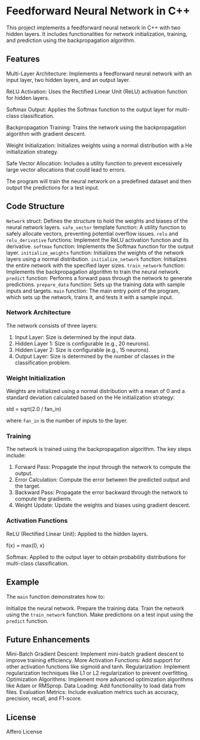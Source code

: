 # Feedforward Neural Network in C++

This project implements a feedforward neural network in C++ with two hidden layers. It includes functionalities for network initialization, training, and prediction using the backpropagation algorithm.

## Features

Multi-Layer Architecture: Implements a feedforward neural network with an input layer, two hidden layers, and an output layer.

ReLU Activation: Uses the Rectified Linear Unit (ReLU) activation function for hidden layers.

Softmax Output: Applies the Softmax function to the output layer for multi-class classification.

Backpropagation Training: Trains the network using the backpropagation algorithm with gradient descent.

Weight Initialization: Initializes weights using a normal distribution with a He initialization strategy.

Safe Vector Allocation: Includes a utility function to prevent excessively large vector allocations that could lead to errors.

The program will train the neural network on a predefined dataset and then output the predictions for a test input.

## Code Structure

`Network` struct: Defines the structure to hold the weights and biases of the neural network layers.
`safe_vector` template function: A utility function to safely allocate vectors, preventing potential overflow issues.
`relu` and `relu_derivative` functions: Implement the ReLU activation function and its derivative.
`softmax` function: Implements the Softmax function for the output layer.
`initialize_weights` function: Initializes the weights of the network layers using a normal distribution.
`initialize_network` function: Initializes the entire network with the specified layer sizes.
`train_network` function: Implements the backpropagation algorithm to train the neural network.
`predict` function: Performs a forward pass through the network to generate predictions.
`prepare_data` function: Sets up the training data with sample inputs and targets.
`main` function: The main entry point of the program, which sets up the network, trains it, and tests it with a sample input.

### Network Architecture

The network consists of three layers:

1.  Input Layer: Size is determined by the input data.
2.  Hidden Layer 1: Size is configurable (e.g., 20 neurons).
3.  Hidden Layer 2: Size is configurable (e.g., 15 neurons).
4.  Output Layer: Size is determined by the number of classes in the classification problem.

### Weight Initialization

Weights are initialized using a normal distribution with a mean of 0 and a standard deviation calculated based on the He initialization strategy:

std = sqrt(2.0 / fan_in)

where `fan_in` is the number of inputs to the layer.

### Training

The network is trained using the backpropagation algorithm.  The key steps include:

1.  Forward Pass: Propagate the input through the network to compute the output.
2.  Error Calculation: Compute the error between the predicted output and the target.
3.  Backward Pass: Propagate the error backward through the network to compute the gradients.
4.  Weight Update: Update the weights and biases using gradient descent.

### Activation Functions

ReLU (Rectified Linear Unit): Applied to the hidden layers.
    
  f(x) = max(0, x)
    
  Softmax: Applied to the output layer to obtain probability distributions for multi-class classification.

## Example

The `main` function demonstrates how to:

Initialize the neural network.
  Prepare the training data.
  Train the network using the `train_network` function.
  Make predictions on a test input using the `predict` function.

## Future Enhancements

  Mini-Batch Gradient Descent: Implement mini-batch gradient descent to improve training efficiency.
  More Activation Functions: Add support for other activation functions like sigmoid and tanh.
  Regularization: Implement regularization techniques like L1 or L2 regularization to prevent overfitting.
  Optimization Algorithms: Implement more advanced optimization algorithms like Adam or RMSprop.
  Data Loading: Add functionality to load data from files.
  Evaluation Metrics: Include evaluation metrics such as accuracy, precision, recall, and F1-score.

## License

Affero License
